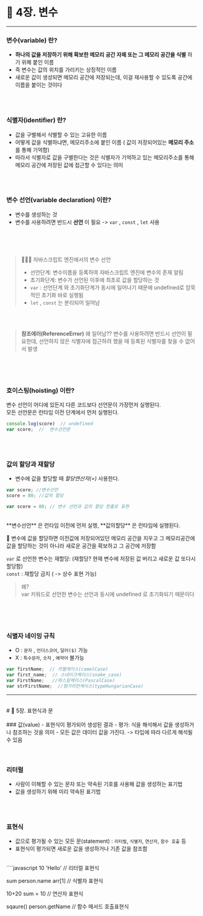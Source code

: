 # 📌 4장. 변수

----------

### 변수(variable) 란?


- **하나의 값을 저장하기 위해 확보한 메모리 공간 자체 또는 그 메모리 공간을 식별** 하기 위해 붙인 이름
- 즉 변수는 값의 위치를 가리키는 상징적인 이름
- 새로운 값이 생성되면 메모리 공간에 저장되는데, 이걸 재사용할 수 있도록 공간에 이름을 붙이는 것이다

<br>
<br>

### 식별자(identifier) 란?
- 값을 구별해서 식별할 수 있는 고유한 이름
- 어떻게 값을 식별하냐면, 메모리주소에 붙인 이름 ( 값이 저장되어있는 **메모리 주소** 를 통해 기억함)
- 따라서 식별자로 값을 구별한다는 것은 식별자가 기억하고 있는 메모리주소를 통해 메모리 공간에 저장된 값에 접근할 수 있다는 의미
<br>
<br>

### 변수 선언(variable declaration) 이란?
- 변수를 생성하는 것 
- 변수를 사용하려면 반드시 **선언** 이 필요 -> ` var ` , ` const ` , ` let ` 사용
<br>
<br>
<br>

> 👩🏻‍💻 자바스크립트 엔진에서의 변수 선언
>- 선언단계: 변수이름을 등록하여 자바스크립트 엔진에 변수의 존재 알림
>- 초기화단계: 변수가 선언된 이후에 최초로 값을 할당하는 것
>- ` var ` : 선언단계 와 초기화단계가 동시에 일어나기 때문에 undefined로 암묵적인 초기화 바로 실행됨 
>- ` let ` ,  ` const ` 는 분리되어 일어남

<br>
<br>

> **참조에러(ReferenceError)**
> 왜 일어남?? 변수를 사용하려면 반드시 선언이 필요한데, 선언하지 않은 식별자에 접근하려 했을 때 등록된 식별자를 찾을 수 없어서 발생
<br>
<br>
<br>

### 호이스팅(hoisting) 이란?
변수 선언이 어디에 있든지 다른 코드보다 선언문이 가장먼저 실행된다.<br>
모든 선언문은 런타임 이전 단계에서 먼저 실행된다. 

```javascript
console.log(score)  // undefined
var score;  //  변수선언문
```
<br>
<br>

### 값의 할당과 재할당
- 변수에 값을 할당할 때 *할당연산자(=)* 사용한다. 

```javascript
var score; //변수선언
score = 80; //값의 할당

var score = 80; // 변수 선언과 값의 할당 한줄로 표현
```
<br>
**변수선언** 은 런타임 이전에 먼저 실헹, **값의할당** 은 런타임에 실행된다. 
<br>

📌 변수에 값을 할당하면 이전값에 저장되어있던 메모리 공간을 지우고 그 메모리공간에 값을 할당하는 것이 아니라 새로운 공간을 확보하고 그 공간에 저장함 

` var ` 로 선언한 변수는 재할당: (재할당? 현재 변수에 저장된 값 버리고 새로운 값 또다시 할당함) <br>
` const ` : 재할당 금지 ( -> 상수 표현 가능)

> 왜? <br>
> var 키워드로 선언한 변수는 선언과 동시에 undefined 로 초기화되기 때문이다
<br>
<br>
<br>

### 식별자 네이밍 규칙
- O : ` 문자 ` , ` 언더스코어 `, ` 달러($) ` 가능
- X : ` 특수문자 `, ` 숫자 ` , ` 예약어 ` 불가능
````javascript
var firstName;  // 카멜케이스(camelCase)
var first_name;  // 스네이크케이스(snake_case)
var FirstName;   //파스칼케이스(PascalCase)
var strFirstName;  //헝가리언케이스(typeHungarianCase)
````

---------
<br>
# 📌 5장. 표현식과 문
<br>
<br>
### 값(value)
- 표현식이 평가되어 생성된 결과
  - 평가: 식을 해석해서 값을 생성하거나 참조하는 것을 의미
- 모든 값은 데이터 값을 가진다. -> 타입에 따라 다르게 해석될 수 있음
<br>
<br>
<br>

### 리터럴
- 사람이 이해할 수 있는 문자 또는 약속된 기호를 사용해 값을 생성하는 표기법
- 값을 생성하기 위해 미리 약속된 표기법
<br>
<br>

### 표현식
- 값으로 평가될 수 있는 모든 문(statement) : ` 리터럴 `, ` 식별자 `, ` 연산자 `, ` 함수 호출 ` 등 
- 표현식이 평가되면 새로운 값을 생성하거나 기존 값을 참조함
<br>
````javascript
10
'Hello'
// 리터럴 표현식

sum
person.name
arr[1]
// 식별자 표현식

10+20
sum = 10
// 연산자 표현식

sqaure()
person.getName
// 함수 메서드 호출표현식


````
  





